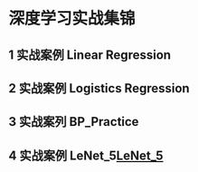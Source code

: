 # 深度学习实战集锦

## 1 实战案例 Linear Regression

## 2 实战案例 Logistics Regression 

## 3 实战案列 BP_Practice

## 4 实战案例 LeNet_5[LeNet_5](./Day91-100/93.MySQL性能优化.md)
